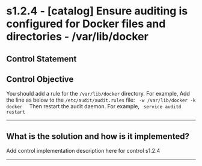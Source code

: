# s1.2.4 - \[catalog\] Ensure auditing is configured for Docker files and directories - /var/lib/docker

## Control Statement

## Control Objective

You should add a rule for the `/var/lib/docker` directory.    For example,    Add the line as below to the `/etc/audit/audit.rules` file:  ```  -w /var/lib/docker -k docker   ```  Then restart the audit daemon.     For example,  ```  service auditd restart  ```

______________________________________________________________________

## What is the solution and how is it implemented?

Add control implementation description here for control s1.2.4

______________________________________________________________________
